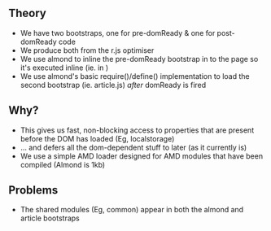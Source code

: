
Theory
------

- We have two bootstraps, one for pre-domReady & one for post-domReady code
- We produce both from the r.js optimiser
- We use almond to inline the pre-domReady bootstrap in to the page so it's executed inline (ie. in <head>)
- We use almond's basic require()/define() implementation to load the second bootstrap (ie. article.js) *after* domReady is fired

Why?
----

- This gives us fast, non-blocking access to properties that are present before the DOM has loaded (Eg, localstorage)
- ... and defers all the dom-dependent stuff to later (as it currently is)
- We use a simple AMD loader designed for AMD modules that have been compiled (Almond is 1kb)

Problems
--------

- The shared modules (Eg, common) appear in both the almond and article bootstraps

